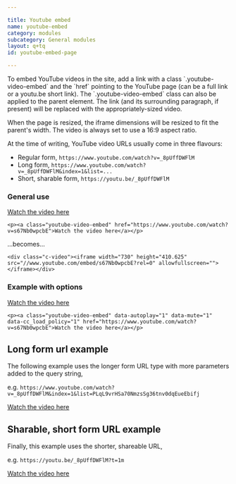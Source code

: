 ```yaml
---

title: Youtube embed
name: youtube-embed
category: modules
subcategory: General modules
layout: q+tq
id: youtube-embed-page

---
```


<div class="lead"><p>To embed YouTube videos in the site, add a link with a class `.youtube-video-embed` and the `href` pointing to the YouTube page (can be a full link or a youtu.be short link). The `.youtube-video-embed` class can also be applied to the parent element. The link (and its surrounding paragraph, if present) will be replaced with the appropriately-sized video.</p></div>

When the page is resized, the iframe dimensions will be resized to fit the parent's width. The video is always set to use a 16:9 aspect ratio.

At the time of writing, YouTube video URLs usually come in three flavours:

- Regular form, `https://www.youtube.com/watch?v=_8pUffDWFlM`
- Long form, `https://www.youtube.com/watch?v=_8pUffDWFlM&index=1&list=...`
- Short, sharable form, `https://youtu.be/_8pUffDWFlM`

### General use

<p><a class="youtube-video-embed" href="https://www.youtube.com/watch?v=s67Nb0wpcbE">Watch the video here</a></p>

```markup
<p><a class="youtube-video-embed" href="https://www.youtube.com/watch?v=s67Nb0wpcbE">Watch the video here</a></p>
```
&hellip;becomes&hellip;

```markup
<div class="c-video"><iframe width="730" height="410.625" src="//www.youtube.com/embed/s67Nb0wpcbE?rel=0" allowfullscreen=""></iframe></div>
```

### Example with options

<p><a class="youtube-video-embed" data-autoplay="1" data-mute="1" data-cc_load_policy="1" href="https://www.youtube.com/watch?v=s67Nb0wpcbE">Watch the video here</a></p>

```markup
<p><a class="youtube-video-embed" data-autoplay="1" data-mute="1" data-cc_load_policy="1" href="https://www.youtube.com/watch?v=s67Nb0wpcbE">Watch the video here</a></p>
```

## Long form url example
The following example uses the longer form URL type with more parameters added to the query string,

e.g. `https://www.youtube.com/watch?v=_8pUffDWFlM&index=1&list=PLqL9vrHSa70NmzsSg36tnv0dqEueEbifj`

<p><a class="youtube-video-embed" href="https://www.youtube.com/watch?v=_8pUffDWFlM&index=1&list=PLqL9vrHSa70NmzsSg36tnv0dqEueEbifj">Watch the video here</a></p>

## Sharable, short form URL example
Finally, this example uses the shorter, shareable URL,

e.g. `https://youtu.be/_8pUffDWFlM?t=1m`

<p><a class="youtube-video-embed" href="https://youtu.be/_8pUffDWFlM?t=1m">Watch the video here</a></p>
